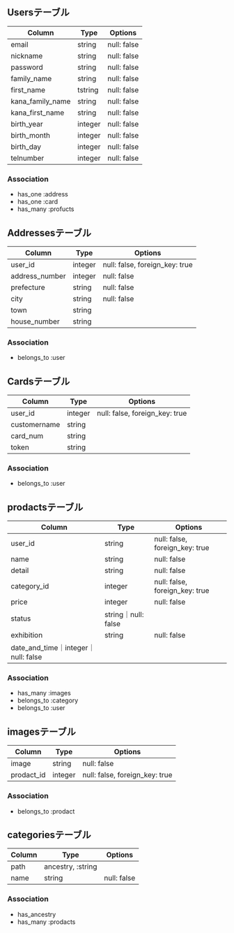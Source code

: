 ## Usersテーブル
|Column|Type|Options|
|------|----|-------|
|email|string|null: false|
|nickname|string|null: false|
|password|string|null: false|
|family_name|string|null: false|
|first_name|tstring|null: false|
|kana_family_name|string|null: false|
|kana_first_name|string|null: false|
|birth_year|integer|null: false|
|birth_month|integer|null: false|
|birth_day|integer|null: false|
|telnumber|integer|null: false|

### Association
- has_one :address
- has_one :card
- has_many :profucts
## Addressesテーブル
|Column|Type|Options|
|------|----|-------|
|user_id|integer|null: false, foreign_key: true|
|address_number|integer|null: false|
|prefecture|string|null: false|
|city|string|null: false|
|town|string||
|house_number|string||
### Association
- belongs_to :user

## Cardsテーブル
|Column|Type|Options|
|------|----|-------|
|user_id|integer|null: false, foreign_key: true|
|customername|string||
|card_num|string||
|token|string||
### Association
- belongs_to :user


## prodactsテーブル
|Column|Type|Options|
|------|----|-------|
|user_id|string|null: false, foreign_key: true|
|name|string|null: false|
|detail|string|null: false|
|category_id|integer|null: false, foreign_key: true|
|price|integer|null: false|
|status|string｜null: false|
|exhibition|string|null: false|
|date_and_time｜integer｜null: false|

### Association
- has_many :images
- belongs_to :category
- belongs_to :user


## imagesテーブル
|Column|Type|Options|
|------|----|-------|
|image|string|null: false|
|prodact_id|integer|null: false, foreign_key: true|
### Association
- belongs_to :prodact

## categoriesテーブル
|Column|Type|Options|
|------|----|-------|
|path|ancestry, :string||
|name|string|null: false|

### Association
- has_ancestry
- has_many :prodacts
